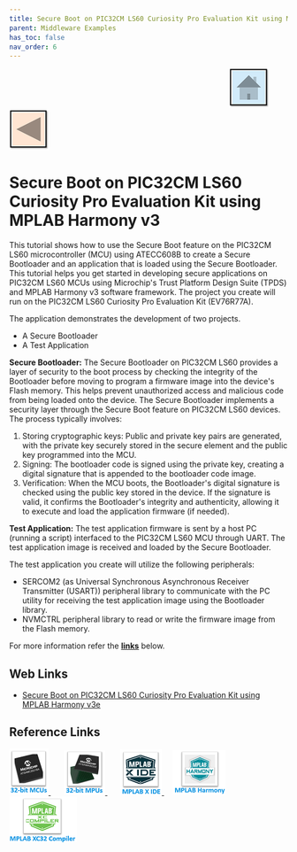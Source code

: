 ```yaml
---
title: Secure Boot on PIC32CM LS60 Curiosity Pro Evaluation Kit using MPLAB Harmony v3
parent: Middleware Examples
has_toc: false
nav_order: 6
---
```


&nbsp;&nbsp;&nbsp;&nbsp;&nbsp;&nbsp;&nbsp;&nbsp;&nbsp;&nbsp;&nbsp;&nbsp;&nbsp;&nbsp;&nbsp;&nbsp;&nbsp;&nbsp;&nbsp;&nbsp;&nbsp;&nbsp;&nbsp;&nbsp;&nbsp;&nbsp;&nbsp;&nbsp; &nbsp;&nbsp;&nbsp;&nbsp;&nbsp;&nbsp;&nbsp;&nbsp;&nbsp;&nbsp;&nbsp;&nbsp;&nbsp;&nbsp;&nbsp;&nbsp;&nbsp;&nbsp;&nbsp;&nbsp;&nbsp;&nbsp;&nbsp;&nbsp;&nbsp;&nbsp;&nbsp;&nbsp;&nbsp;&nbsp;&nbsp;&nbsp;&nbsp;&nbsp;&nbsp;&nbsp;&nbsp;&nbsp;&nbsp;&nbsp;&nbsp;&nbsp;&nbsp;&nbsp;&nbsp;&nbsp;&nbsp;&nbsp;&nbsp;&nbsp;&nbsp;&nbsp;&nbsp;&nbsp;&nbsp;&nbsp;&nbsp;&nbsp;&nbsp;&nbsp;&nbsp;&nbsp;&nbsp;&nbsp;&nbsp;&nbsp;&nbsp;&nbsp;&nbsp;&nbsp;&nbsp;&nbsp;[<img src="../../r_images/quick_home.png" title="Home">](../../../readme.md) [<img src="../../r_images/quick_back.png"  title="Back">](../readme.md)
# Secure Boot on PIC32CM LS60 Curiosity Pro Evaluation Kit using MPLAB Harmony v3

This tutorial shows how to use the Secure Boot feature on the PIC32CM LS60 microcontroller (MCU) using ATECC608B to create a Secure Bootloader and an application that is loaded using the Secure Bootloader. This tutorial helps you get started in developing secure applications on PIC32CM LS60 MCUs using Microchip's Trust Platform Design Suite (TPDS) and MPLAB Harmony v3 software framework. The project you create will run on the PIC32CM LS60 Curiosity Pro Evaluation Kit (EV76R77A).  

The application demonstrates the development of two projects.

- A Secure Bootloader
- A Test Application

**Secure Bootloader:**
The Secure Bootloader on PIC32CM LS60 provides a layer of security to the boot process by checking the integrity of the Bootloader before moving to program a firmware image into the device's Flash memory. This helps prevent unauthorized access and malicious code from being loaded onto the device.
The Secure Bootloader implements a security layer through the Secure Boot feature on PIC32CM LS60 devices. The process typically involves:

1. Storing cryptographic keys: Public and private key pairs are generated, with the private key securely stored in the secure element and the public key programmed into the MCU.
2. Signing: The bootloader code is signed using the private key, creating a digital signature that is appended to the bootloader code image.
3. Verification: When the MCU boots, the Bootloader's digital signature is checked using the public key stored in the device. If the signature is valid, it confirms the Bootloader's integrity and authenticity, allowing it to execute and load the application firmware (if needed).  

**Test Application:**
The test application firmware is sent by a host PC (running a script) interfaced to the PIC32CM LS60 MCU through UART. The test application image is received and loaded by the Secure Bootloader.

The test application you create will utilize the following peripherals:

- SERCOM2 (as Universal Synchronous Asynchronous Receiver Transmitter (USART)) peripheral library to communicate with the PC utility for receiving the test application image using the Bootloader library.
- NVMCTRL peripheral library to read or write the firmware image from the Flash memory.


For more information refer the **[links](#Web-Links)** below.

## <a id="Web-Links"> </a>
## Web Links

- <a href="https://microchipdeveloper.com/harmony3:secure-boot-application-on-pic32cm-ls60" target="_blank">Secure Boot on PIC32CM LS60 Curiosity Pro Evaluation Kit using MPLAB Harmony v3e </a>

## Reference Links
[<a href="https://www.microchip.com/design-centers/32-bit" target="_blank"> <img src="../../r_images/32_bit_mcus.png"> </a>]()  &nbsp; &nbsp; &nbsp; [<a href="https://www.microchip.com/design-centers/32-bit-mpus" target="_blank"> <img src="../../r_images/32_bit_mpus.png"> </a>]()  &nbsp; &nbsp; &nbsp; [<a href="https://www.microchip.com/mplab/mplab-x-ide" target="_blank"> <img src="../../r_images/mplab_x_ide.png"> </a>]()  &nbsp; &nbsp; [<a href="https://www.microchip.com/mplab/mplab-harmony" target="_blank"> <img src="../../r_images/mplab_harmony.png"> </a>]() [<a href="https://www.microchip.com/mplab/compilers" target="_blank"> <img src="../../r_images/mplab_compiler.png"> </a>]()  
